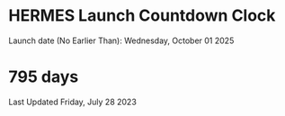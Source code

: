 # HERMES Launch Countdown Clock

Launch date (No Earlier Than): Wednesday, October 01 2025
# 795 days

Last Updated Friday, July 28 2023
